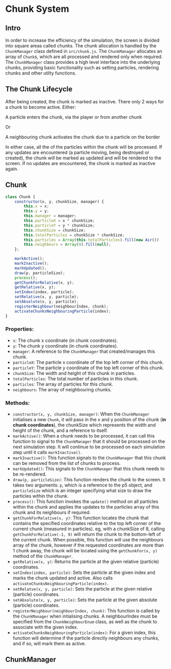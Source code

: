 # Chunk System

## Intro

In order to increase the efficiency of the simulation, the screen is divided into square areas called chunks. The chunk allocation is handled by the `ChunkManager` class defined in `src/chunk.js`. The `ChunkManager` allocates an array of `Chunk`s, which are all processed and rendered only when required. The `ChunkManager` class provides a high level interface into the underlying chunks, providing basic functionality such as setting particles, rendering chunks and other utilty functions.

## The Chunk Lifecycle

After being created, the chunk is marked as inactive. There only 2 ways for a chunk to become active. Either:
<p>A particle enters the chunk, via the player or from another chunk</p>
<p>Or</p>
<p>A neighbouring chunk activates the chunk due to a particle on the border</p>

In either case, all the of the particles within the chunk will be processed. If any updates are encountered (a particle moving, being destroyed or created), the chunk will be marked as updated and will be rendered to the screen. If no updates are encountered, the chunk is marked as inactive again.

## Chunk

```js
class Chunk {
    constructor(x, y, chunkSize, manager) {
        this.x = x;
        this.y = y;
        this.manager = manager;
        this.particleX = x * chunkSize;
        this.particleY = y * chunkSize;
        this.chunkSize = chunkSize;
        this.totalParticles = chunkSize * chunkSize;
        this.particles = Array(this.totalParticles).fill(new Air())
        this.neighbours = Array(9).fill(null);
    };

    markActive();
    markInactive();
    markUpdated();
    draw(p, particleSize);
    process();
    getChunkForRelative(x, y);
    getRelative(x, y);
    setIndex(index, particle);
    setRelative(x, y, particle);
    setAbsolute(x, y, particle);
    registerNeighbour(neighbourIndex, chunk);
    activateChunksNeighbouringParticle(index);
}
```

### Properties:
- `x`: The chunk x coordinate (in chunk coordinates).
- `y`: The chunk y coordinate (in chunk coordinates).
- `manager`: A reference to the `ChunkManager` that created/manages this chunk.
- `particleX`: The particle x coordinate of the top left corner of this chunk.
- `particleY`: The particle y coordinate of the top left corner of this chunk.
- `chunkSize`: The width and height of this chunk in particles.
- `totalParticles`: The total number of particles in this chunk.
- `particles`: The array of particles for this chunk.
- `neighbours`: The array of neighbouring chunks.

### Methods:
- `constructor(x, y, chunkSize, manager)`: When the `ChunkManager` initialises a new `Chunk`, it will pass in the x and y position of the chunk (**in chunk coordinates**), the chunkSize which represents the width and height of the chunk, and a reference to itself.
- `markActive()`: When a chunk needs to be processed, it can call this function to signal to the `ChunkManager` that it should be processed on the next simulation step. It will continue to be processed on each simulation step until it calls `markInactive()`.
- `markInactive()`: This function signals to the `ChunkManager` that this chunk can be removed from the list of chunks to process.
- `markUpdated()`: This signals to the `ChunkManager` that this chunk needs to be re-rendered.
- `draw(p, particleSize)`: This function renders the chunk to the screen. It takes two arguments: `p`, which is a reference to the p5 object, and `particleSize` which is an integer specifying what size to draw the particles within the chunk.
- `process()`: This function invokes the `update()` method on all particles within the chunk and applies the updates to the particles array of this chunk and its neighbours if required.
- `getChunkForRelative(x, y)`: This function locates the chunk that contains the specified coordinates relative to the top left corner of the current chunk (measured in particles). eg, with a chunkSize of 8, calling `getChunkForRelative(-1, 9)` will return the chunk to the bottom-left of the current chunk. When possible, this function will use the neighbours array of the chunk, however if the requested coordinates are more than 1 chunk away, the chunk will be located using the `getChunkFor(x, y)` method of the `ChunkManager`.
- `getRelative(x, y)`: Returns the particle at the given relative (particle) coordinates.
- `setIndex(index, particle)`: Sets the particle at the given index and marks the chunk updated and active. Also calls `activateChunksNeighbouringParticle(index)`.
- `setRelatve(x, y, particle)`: Sets the particle at the given relative (particle) coordinates.
- `setAbsolute(x, y, particle)`: Sets the particle at the given absolute (particle) coordinates.
- `registerNeighbour(neighbourIndex, chunk)`: This function is called by the `ChunkManager` when intialising chunks. A neighbourIndex must be specified from the `ChunkNeighbourEnum` class, as well as the chunk to associate with the given index.
- `activateChunksNeighbouringParticle(index)`: For a given index, this function will determine if the particle directly neighbours any chunks, and if so, will mark them as active.


## ChunkManager

